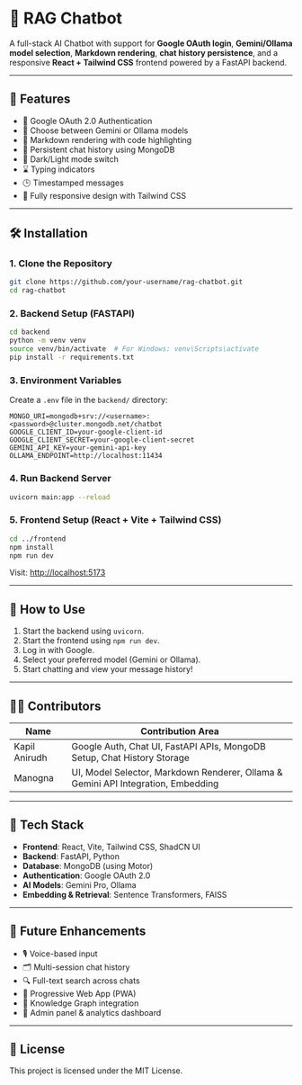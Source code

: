
# 🤖 RAG Chatbot

A full-stack AI Chatbot with support for **Google OAuth login**, **Gemini/Ollama model selection**, **Markdown rendering**, **chat history persistence**, and a responsive **React + Tailwind CSS** frontend powered by a FastAPI backend.

---

## 🚀 Features

- 🔐 Google OAuth 2.0 Authentication
- 🧠 Choose between Gemini or Ollama models
- 📝 Markdown rendering with code highlighting
- 💾 Persistent chat history using MongoDB
- 🌙 Dark/Light mode switch
- ⌛ Typing indicators
- 🕒 Timestamped messages
- 📱 Fully responsive design with Tailwind CSS

---

## 🛠️ Installation

### 1. Clone the Repository

```bash
git clone https://github.com/your-username/rag-chatbot.git
cd rag-chatbot
```

### 2. Backend Setup (FASTAPI)

```bash
cd backend
python -m venv venv
source venv/bin/activate  # For Windows: venv\Scripts\activate
pip install -r requirements.txt
```

### 3. Environment Variables

Create a `.env` file in the `backend/` directory:

```env
MONGO_URI=mongodb+srv://<username>:<password>@cluster.mongodb.net/chatbot
GOOGLE_CLIENT_ID=your-google-client-id
GOOGLE_CLIENT_SECRET=your-google-client-secret
GEMINI_API_KEY=your-gemini-api-key
OLLAMA_ENDPOINT=http://localhost:11434
```

### 4. Run Backend Server

```bash
uvicorn main:app --reload
```

### 5. Frontend Setup (React + Vite + Tailwind CSS)

```bash
cd ../frontend
npm install
npm run dev
```

Visit: [http://localhost:5173](http://localhost:5173)

---

## 🧪 How to Use

1. Start the backend using `uvicorn`.
2. Start the frontend using `npm run dev`.
3. Log in with Google.
4. Select your preferred model (Gemini or Ollama).
5. Start chatting and view your message history!

---

## 🧑‍💻 Contributors

| Name            | Contribution Area                          |
|-----------------|--------------------------------------------|
| Kapil Anirudh    | Google Auth, Chat UI, FastAPI APIs, MongoDB Setup, Chat History Storage         |
| Manogna             |  UI, Model Selector, Markdown Renderer, Ollama & Gemini API Integration, Embedding      |

---

## 🧱 Tech Stack

- **Frontend**: React, Vite, Tailwind CSS, ShadCN UI
- **Backend**: FastAPI, Python
- **Database**: MongoDB (using Motor)
- **Authentication**: Google OAuth 2.0
- **AI Models**: Gemini Pro, Ollama
- **Embedding & Retrieval**: Sentence Transformers, FAISS

---

## 🔮 Future Enhancements

- 🎙️ Voice-based input
- 🗂️ Multi-session chat history
- 🔍 Full-text search across chats
- 📱 Progressive Web App (PWA)
- 🧠 Knowledge Graph integration
- 🧾 Admin panel & analytics dashboard

---

## 📄 License

This project is licensed under the MIT License.

